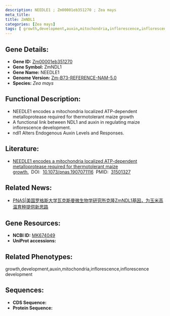 ```yaml
---
description: NEEDLE1 ; Zm00001eb351270 ; Zea mays
meta_title:
title: ZmNDL1
categories: [Zea mays]
tags: [ growth,development,auxin,mitochondria,inflorescence,inflorescence development ]
---
```


## Gene Details:
- **Gene ID:**	[Zm00001eb351270]()
- **Gene Symbol:** ZmNDL1
- **Gene Name:** NEEDLE1
- **Genome Version:** [Zm-B73-REFERENCE-NAM-5.0]()
- **Species:** *Zea mays*

## Functional Description:
   - NEEDLE1 encodes a mitochondria localized ATP-dependent metalloprotease required for thermotolerant maize growth
   - A functional link between NDL1 and auxin in regulating maize inflorescence development.
   - ndl1 Alters Endogenous Auxin Levels and Responses.

## Literature:
   - [NEEDLE1 encodes a mitochondria localized ATP-dependent metalloprotease required for thermotolerant maize growth.]( https://www.pnas.org/doi/10.1073/pnas.1907071116?url_ver=Z39.88-2003&rfr_id=ori:rid:crossref.org&rfr_dat=cr_pub%20%200pubmed)&nbsp;&nbsp;DOI:&nbsp;&nbsp;[10.1073/pnas.1907071116](https://www.pnas.org/doi/10.1073/pnas.1907071116?url_ver=Z39.88-2003&rfr_id=ori:rid:crossref.org&rfr_dat=cr_pub%20%200pubmed)&nbsp;&nbsp;PMID:&nbsp;&nbsp;[31501327](https://pubmed.ncbi.nlm.nih.gov/31501327/)

## Related News:
   - [PNAS|美国罗格斯大学瓦克斯曼微生物学研究所克隆ZmNDL1基因，为玉米高温育种提供新思路](https://mp.weixin.qq.com/s?__biz=Mzg3MDEwNDEyMg==&mid=2247485730&idx=1&sn=01e495a6697dfc210e8f97ea6d81ae0c&chksm=ce93a477f9e42d61f36081a4e9e9161317f4d09173e7994e26de8f0025565abe4363d9f7282a&scene=27#wechat_redirect)

## Gene Resources:
- **NCBI ID:** [MK674049](https://www.ncbi.nlm.nih.gov/gene/?term=MK674049)
- **UniProt accessions:** [](https://www.uniprot.org/uniprotkb//entry)

## Related Phenotypes:
growth,development,auxin,mitochondria,inflorescence,inflorescence development

## Sequences:
- **CDS Sequence:**
- **Protein Sequence:**
